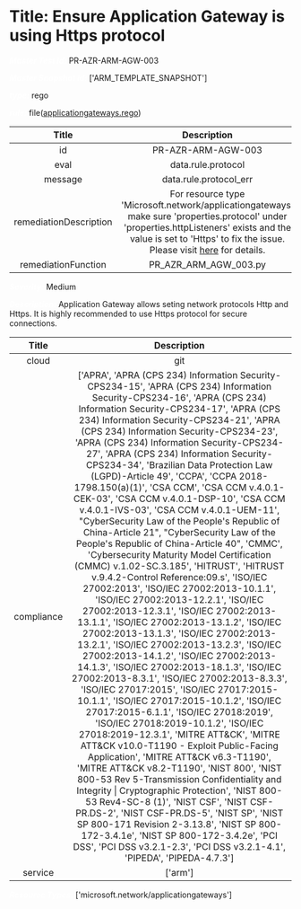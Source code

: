 



# Title: Ensure Application Gateway is using Https protocol


***<font color="white">Master Test Id:</font>*** PR-AZR-ARM-AGW-003

***<font color="white">Master Snapshot Id:</font>*** ['ARM_TEMPLATE_SNAPSHOT']

***<font color="white">type:</font>*** rego

***<font color="white">rule:</font>*** file([applicationgateways.rego])  
  
  
  
  

|Title|Description|
| :---: | :---: |
|id|PR-AZR-ARM-AGW-003|
|eval|data.rule.protocol|
|message|data.rule.protocol_err|
|remediationDescription|For resource type 'Microsoft.network/applicationgateways' make sure 'properties.protocol' under 'properties.httpListeners' exists and the value is set to 'Https' to fix the issue.<br>Please visit <a href='https://docs.microsoft.com/en-us/azure/templates/microsoft.network/applicationgateways?tabs=json#' target='_blank'>here</a> for details.|
|remediationFunction|PR_AZR_ARM_AGW_003.py|


***<font color="white">Severity:</font>*** Medium

***<font color="white">Description:</font>*** Application Gateway allows seting network protocols Http and Https. It is highly recommended to use Https protocol for secure connections.  
  
  

|Title|Description|
| :---: | :---: |
|cloud|git|
|compliance|['APRA', 'APRA (CPS 234) Information Security-CPS234-15', 'APRA (CPS 234) Information Security-CPS234-16', 'APRA (CPS 234) Information Security-CPS234-17', 'APRA (CPS 234) Information Security-CPS234-21', 'APRA (CPS 234) Information Security-CPS234-23', 'APRA (CPS 234) Information Security-CPS234-27', 'APRA (CPS 234) Information Security-CPS234-34', 'Brazilian Data Protection Law (LGPD)-Article 49', 'CCPA', 'CCPA 2018-1798.150(a)(1)', 'CSA CCM', 'CSA CCM v.4.0.1-CEK-03', 'CSA CCM v.4.0.1-DSP-10', 'CSA CCM v.4.0.1-IVS-03', 'CSA CCM v.4.0.1-UEM-11', "CyberSecurity Law of the People's Republic of China-Article 21", "CyberSecurity Law of the People's Republic of China-Article 40", 'CMMC', 'Cybersecurity Maturity Model Certification (CMMC) v.1.02-SC.3.185', 'HITRUST', 'HITRUST v.9.4.2-Control Reference:09.s', 'ISO/IEC 27002:2013', 'ISO/IEC 27002:2013-10.1.1', 'ISO/IEC 27002:2013-12.2.1', 'ISO/IEC 27002:2013-12.3.1', 'ISO/IEC 27002:2013-13.1.1', 'ISO/IEC 27002:2013-13.1.2', 'ISO/IEC 27002:2013-13.1.3', 'ISO/IEC 27002:2013-13.2.1', 'ISO/IEC 27002:2013-13.2.3', 'ISO/IEC 27002:2013-14.1.2', 'ISO/IEC 27002:2013-14.1.3', 'ISO/IEC 27002:2013-18.1.3', 'ISO/IEC 27002:2013-8.3.1', 'ISO/IEC 27002:2013-8.3.3', 'ISO/IEC 27017:2015', 'ISO/IEC 27017:2015-10.1.1', 'ISO/IEC 27017:2015-10.1.2', 'ISO/IEC 27017:2015-6.1.1', 'ISO/IEC 27018:2019', 'ISO/IEC 27018:2019-10.1.2', 'ISO/IEC 27018:2019-12.3.1', 'MITRE ATT&CK', 'MITRE ATT&CK v10.0-T1190 - Exploit Public-Facing Application', 'MITRE ATT&CK v6.3-T1190', 'MITRE ATT&CK v8.2-T1190', 'NIST 800', 'NIST 800-53 Rev 5-Transmission Confidentiality and Integrity \| Cryptographic Protection', 'NIST 800-53 Rev4-SC-8 (1)', 'NIST CSF', 'NIST CSF-PR.DS-2', 'NIST CSF-PR.DS-5', 'NIST SP', 'NIST SP 800-171 Revision 2-3.13.8', 'NIST SP 800-172-3.4.1e', 'NIST SP 800-172-3.4.2e', 'PCI DSS', 'PCI DSS v3.2.1-2.3', 'PCI DSS v3.2.1-4.1', 'PIPEDA', 'PIPEDA-4.7.3']|
|service|['arm']|


***<font color="white">Resource Types:</font>*** ['microsoft.network/applicationgateways']


[applicationgateways.rego]: https://github.com/prancer-io/prancer-compliance-test/tree/master/azure/iac/applicationgateways.rego
